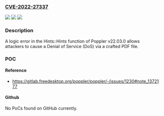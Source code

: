 ### [CVE-2022-27337](https://cve.mitre.org/cgi-bin/cvename.cgi?name=CVE-2022-27337)
![](https://img.shields.io/static/v1?label=Product&message=n%2Fa&color=blue)
![](https://img.shields.io/static/v1?label=Version&message=n%2Fa&color=blue)
![](https://img.shields.io/static/v1?label=Vulnerability&message=n%2Fa&color=brighgreen)

### Description

A logic error in the Hints::Hints function of Poppler v22.03.0 allows attackers to cause a Denial of Service (DoS) via a crafted PDF file.

### POC

#### Reference
- https://gitlab.freedesktop.org/poppler/poppler/-/issues/1230#note_1372177

#### Github
No PoCs found on GitHub currently.

